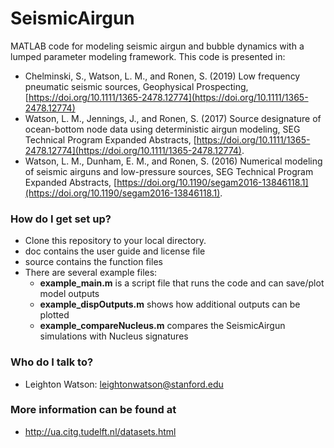 # SeismicAirgun
MATLAB code for modeling seismic airgun and bubble dynamics with a lumped parameter modeling framework. This code is presented in:
* Chelminski, S., Watson, L. M., and Ronen, S. (2019) Low frequency pneumatic seismic sources, Geophysical Prospecting, [https://doi.org/10.1111/1365-2478.12774](https://doi.org/10.1111/1365-2478.12774)
* Watson, L. M., Jennings, J., and Ronen, S. (2017) Source designature of ocean-bottom node data using deterministic airgun modeling, SEG Technical Program Expanded Abstracts, [https://doi.org/10.1111/1365-2478.12774](https://doi.org/10.1111/1365-2478.12774).
* Watson, L. M., Dunham, E. M., and Ronen, S. (2016) Numerical modeling of seismic airguns and low-pressure sources, SEG Technical Program Expanded Abstracts, [https://doi.org/10.1190/segam2016-13846118.1](https://doi.org/10.1190/segam2016-13846118.1).

### How do I get set up? ###

* Clone this repository to your local directory.
* doc contains the user guide and license file
* source contains the function files
* There are several example files:
  * **example_main.m** is a script file that runs the code and can save/plot model outputs
  * **example_dispOutputs.m** shows how additional outputs can be plotted
  * **example_compareNucleus.m** compares the SeismicAirgun simulations with Nucleus signatures

### Who do I talk to? ###

* Leighton Watson: leightonwatson@stanford.edu

### More information can be found at ###
* http://ua.citg.tudelft.nl/datasets.html
